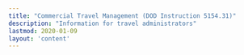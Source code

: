 ```yaml
---
title: "Commercial Travel Management (DOD Instruction 5154.31)"
description: "Information for travel administrators"
lastmod: 2020-01-09
layout: 'content' 
---
```

